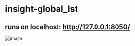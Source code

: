 # insight-global_lst

## runs on localhost: http://127.0.0.1:8050/

![image](https://github.com/user-attachments/assets/0041f35b-083f-4e70-a4f2-d10b595701f8)
